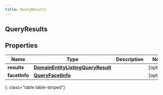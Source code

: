 ```yaml
---
title: QueryResults
---
```

## QueryResults


## Properties

| Name | Type | Description | Notes |
| ------------ | ------------- | ------------- | ------------- |
| **results** | [**DomainEntityListingQueryResult**](DomainEntityListingQueryResult.html) |  |  [optional] |
| **facetInfo** | [**QueryFacetInfo**](QueryFacetInfo.html) |  |  [optional] |
{: class="table table-striped"}



